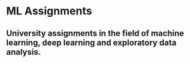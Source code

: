 # ML Assignments

## University assignments in the field of machine learning, deep learning and exploratory data analysis.
